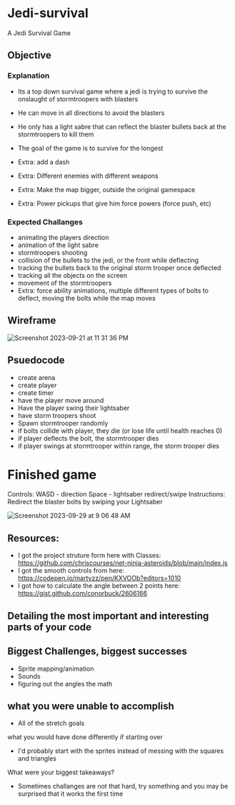 # Jedi-survival
A Jedi Survival Game

## Objective

### Explanation

- Its a top down survival game where a jedi is trying to survive the onslaught of stormtroopers with blasters
- He can move in all directions to avoid the blasters
- He only has a light sabre that can reflect the blaster bullets back at the stormtroopers to kill them
- The goal of the game is to survive for the longest

- Extra: add a dash 
- Extra: Different enemies with different weapons
- Extra: Make the map bigger, outside the original gamespace
- Extra: Power pickups that give him force powers (force push, etc)


### Expected Challanges

- animating the players direction
- animation of the light sabre
- stormtroopers shooting
- collision of the bullets to the jedi, or the front while deflecting
- tracking the bullets back to the original storm trooper once deflected
- tracking all the objects on the screen
- movement of the stormtroopers 
- Extra: force ability animations, multiple different types of bolts to deflect, moving the bolts while the map moves

## Wireframe

![Screenshot 2023-09-21 at 11 31 36 PM](https://github.com/JoshHutchison/Jedi-survival/assets/47956394/7849db6b-4457-4361-a525-e2125f5bdf20)

## Psuedocode

- create arena
- create player
- create timer
- have the player move around
- Have the player swing their lightsaber
- have storm troopers shoot
- Spawn stormtrooper randomly
- if bolts collide with player, they die (or lose life until health reaches 0)
- if player deflects the bolt, the stormtrooper dies
- if player swings at stormtrooper within range, the storm trooper dies


# Finished game

Controls:
WASD - direction
Space - lightsaber redirect/swipe
Instructions: Redirect the blaster bolts by swiping your Lightsaber

![Screenshot 2023-09-29 at 9 06 48 AM](https://github.com/JoshHutchison/Jedi-survival/assets/47956394/3a228175-f0a9-4fc7-8936-048248931c06)

## Resources:
- I got the project struture form here with Classes:
  https://github.com/chriscourses/net-ninja-asteroids/blob/main/index.js
- I got the smooth controls from here:
https://codepen.io/martyzz/pen/KXVOOb?editors=1010
- I got how to calculate the angle between 2 points here:
https://gist.github.com/conorbuck/2606166

## Detailing the most important and interesting parts of your code

## Biggest Challenges, biggest successes
- Sprite mapping/animation
- Sounds
- figuring out the angles the math  

## what you were unable to accomplish
- All of the stretch goals

what you would have done differently if starting over
- I'd probably start with the sprites instead of messing with the squares and triangles

What were your biggest takeaways?
- Sometimes challanges are not that hard, try something and you may be surprised that it works the first time
